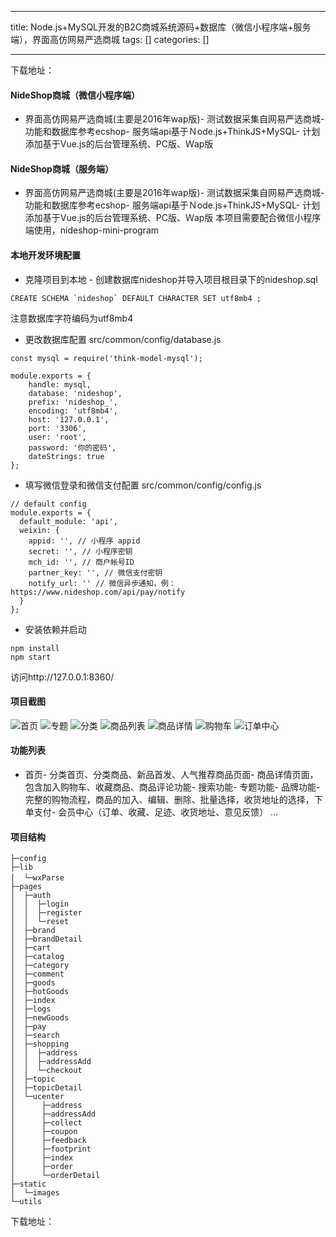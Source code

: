 
--- 
title:  Node.js+MySQL开发的B2C商城系统源码+数据库（微信小程序端+服务端），界面高仿网易严选商城 
tags: []
categories: [] 

---
下载地址：

#### NideShop商城（微信小程序端）
- 界面高仿网易严选商城(主要是2016年wap版)- 测试数据采集自网易严选商城- 功能和数据库参考ecshop- 服务端api基于Ｎode.js+ThinkJS+MySQL- 计划添加基于Vue.js的后台管理系统、PC版、Ｗap版
#### NideShop商城（服务端）
- 界面高仿网易严选商城(主要是2016年wap版)- 测试数据采集自网易严选商城- 功能和数据库参考ecshop- 服务端api基于Ｎode.js+ThinkJS+MySQL- 计划添加基于Vue.js的后台管理系统、PC版、Ｗap版
本项目需要配合微信小程序端使用，nideshop-mini-program

#### 本地开发环境配置
-  克隆项目到本地 -  创建数据库nideshop并导入项目根目录下的nideshop.sql 
```
CREATE SCHEMA `nideshop` DEFAULT CHARACTER SET utf8mb4 ;

```

>  
 注意数据库字符编码为utf8mb4 

- 更改数据库配置 src/common/config/database.js
```
const mysql = require('think-model-mysql');

module.exports = {
    handle: mysql,
    database: 'nideshop',
    prefix: 'nideshop_',
    encoding: 'utf8mb4',
    host: '127.0.0.1',
    port: '3306',
    user: 'root',
    password: '你的密码',
    dateStrings: true
};

```
- 填写微信登录和微信支付配置 src/common/config/config.js
```
// default config
module.exports = {
  default_module: 'api',
  weixin: {
    appid: '', // 小程序 appid
    secret: '', // 小程序密钥
    mch_id: '', // 商户帐号ID
    partner_key: '', // 微信支付密钥
    notify_url: '' // 微信异步通知，例：https://www.nideshop.com/api/pay/notify
  }
};

```
- 安装依赖并启动
```
npm install
npm start

```

访问http://127.0.0.1:8360/

#### 项目截图

<img src="https://img-blog.csdnimg.cn/img_convert/5b56bf126794710e39e3fed18b8ce145.png" alt="首页">

<img src="https://img-blog.csdnimg.cn/img_convert/dbf40718a692cf0fbbcece844423f7e1.png" alt="专题">

<img src="https://img-blog.csdnimg.cn/img_convert/f7112c1dc067898fab7260087915c100.png" alt="分类">

<img src="https://img-blog.csdnimg.cn/img_convert/db94b9845e50bd7cad718aa6285f8ecb.png" alt="商品列表">

<img src="https://img-blog.csdnimg.cn/img_convert/5f8088f5d9f8d60ee3a43994e7e7d86b.png" alt="商品详情">

<img src="https://img-blog.csdnimg.cn/img_convert/f6b09df80e5ea4f48ac0b272dc06f121.png" alt="购物车">

<img src="https://img-blog.csdnimg.cn/img_convert/aa13d86dd9b9676244269da8b8e63f10.png" alt="订单中心">

#### 功能列表
- 首页- 分类首页、分类商品、新品首发、人气推荐商品页面- 商品详情页面，包含加入购物车、收藏商品、商品评论功能- 搜索功能- 专题功能- 品牌功能- 完整的购物流程，商品的加入、编辑、删除、批量选择，收货地址的选择，下单支付- 会员中心（订单、收藏、足迹、收货地址、意见反馈） …
#### 项目结构

```
├─config                
├─lib
│  └─wxParse　　　
├─pages
│  ├─auth
│  │  ├─login
│  │  ├─register
│  │  └─reset
│  ├─brand
│  ├─brandDetail
│  ├─cart
│  ├─catalog
│  ├─category
│  ├─comment
│  ├─goods
│  ├─hotGoods
│  ├─index
│  ├─logs
│  ├─newGoods
│  ├─pay
│  ├─search
│  ├─shopping
│  │  ├─address
│  │  ├─addressAdd
│  │  └─checkout
│  ├─topic
│  ├─topicDetail
│  └─ucenter
│      ├─address
│      ├─addressAdd
│      ├─collect
│      ├─coupon
│      ├─feedback
│      ├─footprint
│      ├─index
│      ├─order
│      └─orderDetail
├─static
│  └─images
└─utils

```

下载地址：
